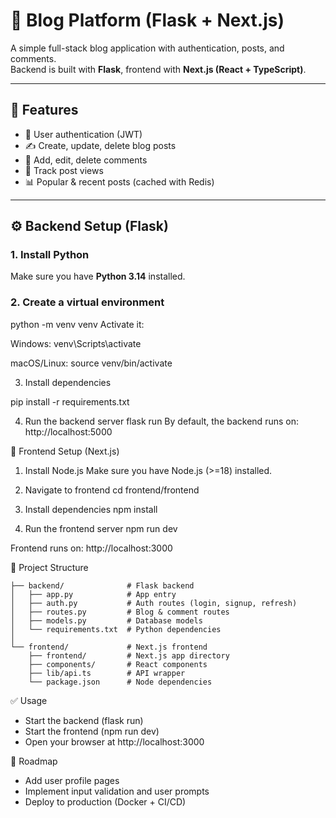 # 📝 Blog Platform (Flask + Next.js)

A simple full-stack blog application with authentication, posts, and comments.  
Backend is built with **Flask**, frontend with **Next.js (React + TypeScript)**.

---

## 🚀 Features
- 🔐 User authentication (JWT)
- ✍️ Create, update, delete blog posts
- 💬 Add, edit, delete comments
- 👀 Track post views
- 📊 Popular & recent posts (cached with Redis)

---

## ⚙️ Backend Setup (Flask)

### 1. Install Python
Make sure you have **Python 3.14** installed.

### 2. Create a virtual environment
python -m venv venv
Activate it:

Windows:
venv\Scripts\activate

macOS/Linux:
source venv/bin/activate

3. Install dependencies

pip install -r requirements.txt

4. Run the backend server
flask run
By default, the backend runs on:
http://localhost:5000

🎨 Frontend Setup (Next.js)
1. Install Node.js
Make sure you have Node.js (>=18) installed.

2. Navigate to frontend
cd frontend/frontend

4. Install dependencies
npm install

6. Run the frontend server
npm run dev

Frontend runs on:
http://localhost:3000

📂 Project Structure
```
├── backend/              # Flask backend
│   ├── app.py            # App entry
│   ├── auth.py           # Auth routes (login, signup, refresh)
│   ├── routes.py         # Blog & comment routes
│   ├── models.py         # Database models
│   └── requirements.txt  # Python dependencies
│
└── frontend/             # Next.js frontend
    ├── frontend/         # Next.js app directory
    ├── components/       # React components
    ├── lib/api.ts        # API wrapper
    └── package.json      # Node dependencies
```
✅ Usage
- Start the backend (flask run)
- Start the frontend (npm run dev)
- Open your browser at http://localhost:3000

🔮 Roadmap
- Add user profile pages
- Implement input validation and user prompts
- Deploy to production (Docker + CI/CD)
